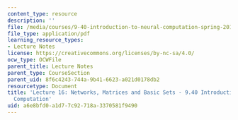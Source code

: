 ```yaml
---
content_type: resource
description: ''
file: /media/courses/9-40-introduction-to-neural-computation-spring-2018/a6e8bfd0a1d77c92718a3370581f9490_MIT9_40S18_Lec16.pdf
file_type: application/pdf
learning_resource_types:
- Lecture Notes
license: https://creativecommons.org/licenses/by-nc-sa/4.0/
ocw_type: OCWFile
parent_title: Lecture Notes
parent_type: CourseSection
parent_uid: 8f6c4243-744a-9b41-6623-a021d0178db2
resourcetype: Document
title: 'Lecture 16: Networks, Matrices and Basic Sets - 9.40 Introduction to Neural
  Computation'
uid: a6e8bfd0-a1d7-7c92-718a-3370581f9490
---
```

